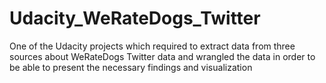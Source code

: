 # Udacity_WeRateDogs_Twitter
One of the Udacity projects which required to extract data from three sources about WeRateDogs Twitter data and wrangled the data in order to be able to present the necessary findings and visualization

